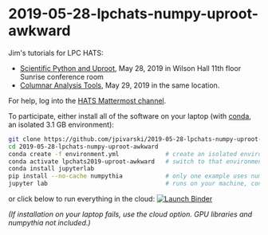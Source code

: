 # 2019-05-28-lpchats-numpy-uproot-awkward

Jim's tutorials for LPC HATS:

   * [Scientific Python and Uproot](https://indico.cern.ch/event/814895), May 28, 2019 in Wilson Hall 11th floor Sunrise conference room
   * [Columnar Analysis Tools](https://indico.cern.ch/event/814100), May 29, 2019 in the same location.

For help, log into the [HATS Mattermost channel](https://mattermost.web.cern.ch/cms-exp/channels/hatslpc-2019).

To participate, either install all of the software on your laptop (with [conda](https://docs.conda.io/en/latest/miniconda.html), an isolated 3.1 GB environment):

```bash
git clone https://github.com/jpivarski/2019-05-28-lpchats-numpy-uproot-awkward.git
cd 2019-05-28-lpchats-numpy-uproot-awkward
conda create -f environment.yml             # create an isolated environment and install everything
conda activate lpchats2019-uproot-awkward   # switch to that environment (maybe "source activate...")
conda install jupyterlab
pip install --no-cache numpythia            # only one example uses numpythia; it's slow to install
jupyter lab                                 # runs on your machine, controlled by your web browser
```

or click below to run everything in the cloud: [![Launch Binder](https://mybinder.org/badge_logo.svg)](https://mybinder.org/v2/gh/jpivarski/2019-05-28-lpchats-numpy-uproot-awkward/1.0?urlpath=lab)

_(If installation on your laptop fails, use the cloud option. GPU libraries and numpythia not included.)_
